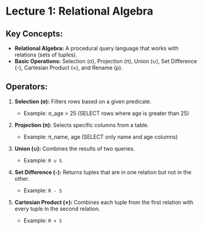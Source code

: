 # Lecture 1: Relational Algebra

## Key Concepts:
- **Relational Algebra:** A procedural query language that works with relations (sets of tuples).
- **Basic Operations:** Selection (σ), Projection (π), Union (∪), Set Difference (-), Cartesian Product (×), and Rename (ρ).

## Operators:
1. **Selection (σ):** Filters rows based on a given predicate.
   - Example: σ_age > 25 (SELECT rows where age is greater than 25)
   
2. **Projection (π):** Selects specific columns from a table.
   - Example: π_name, age (SELECT only name and age columns)
   
3. **Union (∪):** Combines the results of two queries.
   - Example: `R ∪ S`
   
4. **Set Difference (-):** Returns tuples that are in one relation but not in the other.
   - Example: `R - S`
   
5. **Cartesian Product (×):** Combines each tuple from the first relation with every tuple in the second relation.
   - Example: `R × S`

